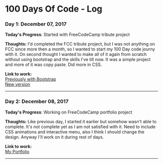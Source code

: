 # 100 Days Of Code - Log

### Day 1: December 07, 2017

**Today's Progress**: Started with FreeCodeCamp tribute project

**Thoughts:** I'd completed the FCC tribute project, but I was not anything on FCC since more then a month, so I wanted to start my 100 Day code journy with it. On second thought I wanted to make all of it again from scratch without using bootstrap and the skills I've till now. It was a simple project and more of it was copy paste. Did more in CSS.

**Link to work:**   
[Previously with Bootstrap](https://codepen.io/vpnydv10year/full/qXGQXo)  
[New version](https://codepen.io/vpnydv10year/full/NwVZEm)

------------------------------

### Day 2: December 08, 2017

**Today's Progress**: Working on FreeCodeCamp portfolio project

**Thoughts:** Like previous day, I started it earlier but somehow wasn't able to complete. It's not complete yet as I am not satisfied with it. Need to include CSS animations and interactive menu, also I think I should change the design. Anyway I'll work on it during rest of days.

**Link to work:**   
[My Portfolio](https://codepen.io/vpnydv10year/full/mMYagO)  

------------------------------
